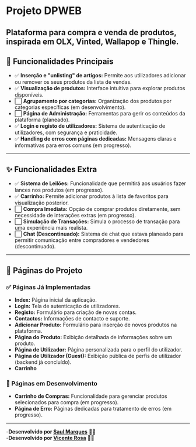 # Projeto DPWEB  
**Plataforma para compra e venda de produtos, inspirada em OLX, Vinted, Wallapop e Thingle.**  
---

## 🌟 Funcionalidades Principais  
- ✅ **Inserção e "unlisting" de artigos:** Permite aos utilizadores adicionar ou remover os seus produtos da lista de vendas.  
- ✅ **Visualização de produtos:** Interface intuitiva para explorar produtos disponíveis.  
- ⬜ **Agrupamento por categorias:** Organização dos produtos por categorias específicas (em desenvolvimento).  
- ⬜ **Página de Administração:** Ferramentas para gerir os conteúdos da plataforma (planeado).  
- ✅ **Login e registo de utilizadores:** Sistema de autenticação de utilizadores, com segurança e praticidade.  
- ✅ **Handling de erros com páginas dedicadas:** Mensagens claras e informativas para erros comuns (em progresso).  

---

## ✨ Funcionalidades Extra  
- ✅ **Sistema de Leilões:** Funcionalidade que permitirá aos usuários fazer lances nos produtos (em progresso).  
- ✅ **Carrinho:** Permite adicionar produtos à lista de favoritos para visualização posterior.  
- ⬜ **Compra Imediata:** Opção de comprar produtos diretamente, sem necessidade de interações extras (em progresso).  
- ⬜ **Simulação de Transações:** Simula o processo de transação para uma experiência mais realista.  
- ⬜ **Chat (Descontinuado):** Sistema de chat que estava planeado para permitir comunicação entre compradores e vendedores (descontinuado).  

---

## 📄 Páginas do Projeto  

### ✅ Páginas Já Implementadas  
- **Index:** Página inicial da aplicação.  
- **Login:** Tela de autenticação de utilizadores.  
- **Registo:** Formulário para criação de novas contas.  
- **Contactos:** Informações de contacto e suporte.  
- **Adicionar Produto:** Formulário para inserção de novos produtos na plataforma.  
- **Página do Produto:** Exibição detalhada de informações sobre um produto.  
- **Página de Utilizador:** Página personalizada para o perfil do utilizador.
- **Página de Utilizador (Guest):** Exibição pública de perfis de utilizador (backend já concluído).
- **Carrinho**

### 🚧 Páginas em Desenvolvimento  
- **Carrinho de Compras:** Funcionalidade para gerenciar produtos selecionados para compra (em progresso).  
- **Página de Erro:** Páginas dedicadas para tratamento de erros (em progresso).  
---

-**Desenvolvido por [Saul Marques](https://github.com/Saul-Marques)** 👨‍💻
<br/>
-**Desenvolvido por [Vicente Rosa](https://github.com/VACR03)** 👨‍💻
